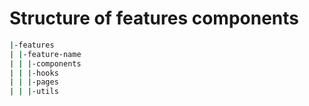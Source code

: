 # Structure of features components

```bash
|-features
| |-feature-name
| | |-components
| | |-hooks
| | |-pages
| | |-utils
```
